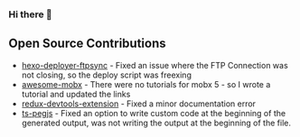 ### Hi there 👋

<!--
**borgfriend/borgfriend** is a ✨ _special_ ✨ repository because its `README.md` (this file) appears on your GitHub profile.

Here are some ideas to get you started:

- 🔭 I’m currently working on ...
- 🌱 I’m currently learning ...
- 👯 I’m looking to collaborate on ...
- 🤔 I’m looking for help with ...
- 💬 Ask me about ...
- 📫 How to reach me: ...
- 😄 Pronouns: ...
- ⚡ Fun fact: ...
-->


## Open Source Contributions

* [hexo-deployer-ftpsync](https://github.com/hexojs/hexo-deployer-ftpsync) - Fixed an issue where the FTP Connection was not closing, so the deploy script was freexing
* [awesome-mobx](https://github.com/mobxjs/awesome-mobx) - There were no tutorials for mobx 5 - so I wrote a tutorial and updated the links
* [redux-devtools-extension](https://github.com/zalmoxisus/redux-devtools-extension) - Fixed a minor documentation error 
* [ts-pegjs](https://github.com/metadevpro/ts-pegjs) - Fixed an option to write custom code at the beginning of the generated output, was not writing the output at the beginning of the file.

